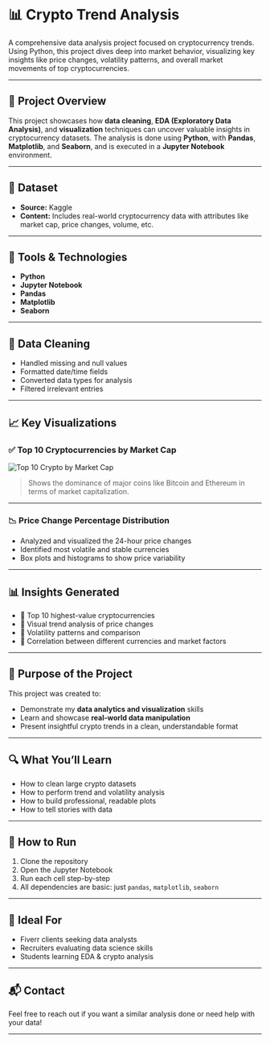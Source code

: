 # 📊 Crypto Trend Analysis

A comprehensive data analysis project focused on cryptocurrency trends. Using Python, this project dives deep into market behavior, visualizing key insights like price changes, volatility patterns, and overall market movements of top cryptocurrencies.

---

## 📌 Project Overview

This project showcases how **data cleaning**, **EDA (Exploratory Data Analysis)**, and **visualization** techniques can uncover valuable insights in cryptocurrency datasets. The analysis is done using **Python**, with **Pandas**, **Matplotlib**, and **Seaborn**, and is executed in a **Jupyter Notebook** environment.

---

## 📂 Dataset

- **Source:** Kaggle  
- **Content:** Includes real-world cryptocurrency data with attributes like market cap, price changes, volume, etc.

---

## 🔧 Tools & Technologies

- **Python**
- **Jupyter Notebook**
- **Pandas**
- **Matplotlib**
- **Seaborn**

---

## 🧹 Data Cleaning

- Handled missing and null values
- Formatted date/time fields
- Converted data types for analysis
- Filtered irrelevant entries

---

## 📈 Key Visualizations

### ✅ Top 10 Cryptocurrencies by Market Cap

![Top 10 Crypto by Market Cap](download.png)


> Shows the dominance of major coins like Bitcoin and Ethereum in terms of market capitalization.

---

### 📉 Price Change Percentage Distribution

- Analyzed and visualized the 24-hour price changes
- Identified most volatile and stable currencies
- Box plots and histograms to show price variability

---

## 📊 Insights Generated

- 📌 Top 10 highest-value cryptocurrencies
- 📌 Visual trend analysis of price changes
- 📌 Volatility patterns and comparison
- 📌 Correlation between different currencies and market factors

---

## 🎯 Purpose of the Project

This project was created to:

- Demonstrate my **data analytics and visualization** skills
- Learn and showcase **real-world data manipulation**
- Present insightful crypto trends in a clean, understandable format

---

## 🔍 What You’ll Learn

- How to clean large crypto datasets
- How to perform trend and volatility analysis
- How to build professional, readable plots
- How to tell stories with data

---

## 🚀 How to Run

1. Clone the repository
2. Open the Jupyter Notebook
3. Run each cell step-by-step
4. All dependencies are basic: just `pandas`, `matplotlib`, `seaborn`

---

## 💼 Ideal For

- Fiverr clients seeking data analysts
- Recruiters evaluating data science skills
- Students learning EDA & crypto analysis

---

## 📬 Contact

Feel free to reach out if you want a similar analysis done or need help with your data!

---

